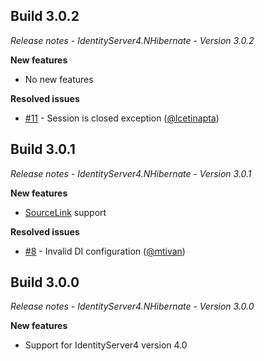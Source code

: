 ## Build 3.0.2
_Release notes - IdentityServer4.NHibernate - Version 3.0.2_

__New features__
- No new features

__Resolved issues__
- [#11](https://github.com/albertodall/IdentityServer4.NHibernate/issues/11) - Session is closed exception ([@lcetinapta](https://github.com/lcetinapta)) 


## Build 3.0.1
_Release notes - IdentityServer4.NHibernate - Version 3.0.1_

__New features__
- [SourceLink](https://github.com/dotnet/sourcelink) support

__Resolved issues__
- [#8](https://github.com/albertodall/IdentityServer4.NHibernate/issues/8) - Invalid DI configuration ([@mtivan](https://github.com/mtivan)) 

## Build 3.0.0
_Release notes - IdentityServer4.NHibernate - Version 3.0.0_

__New features__
- Support for IdentityServer4 version 4.0
